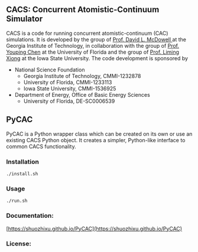 ## CACS: Concurrent Atomistic-Continuum Simulator

CACS is a code for running concurrent atomistic-continuum (CAC) simulations. It is developed by the group of [Prof. David L. McDowell ](http://www.me.gatech.edu/faculty/mcdowell) at the Georgia Institute of Technology, in collaboration with the group of [Prof. Youping Chen](http://web.mae.ufl.edu/chenlab/) at the University of Florida and the group of [Prof. Liming Xiong](http://www.aere.iastate.edu/lmxiong/) at the Iowa State University. The code development is sponsored by

* National Science Foundation
	- Georgia Institute of Technology, CMMI-1232878
	- University of Florida, CMMI-1233113
	- Iowa State University, CMMI-1536925
* Department of Energy, Office of Basic Energy Sciences
	- University of Florida, DE-SC0006539

## PyCAC

PyCAC is a Python wrapper class which can be created on its own or use an existing CACS Python object. It creates a simpler, Python-like interface to common CACS functionality.

### Installation

	./install.sh

### Usage

	./run.sh

### Documentation:

[https://shuozhixu.github.io/PyCAC](https://shuozhixu.github.io/PyCAC)

### License:
